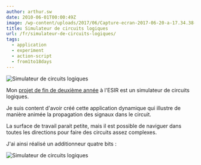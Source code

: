```yaml
---
author: arthur.sw
date: 2010-06-01T00:00:49Z
image: /wp-content/uploads/2017/06/Capture-ecran-2017-06-20-a-17.34.38-thumb.png
title: Simulateur de circuits logiques
url: /fr/simulateur-de-circuits-logiques/
tags:
  - application
  - experiment
  - action-script
  - from1to18days
---
```


![Simulateur de circuits logiques](/wp-content/uploads/2017/06/Capture-ecran-2017-06-20-a-17.34.38.png)

Mon [projet de fin de deuxième année](/old/LogicGateSimulator.html) à l'ESIR est un simulateur de circuits logiques.

Je suis content d'avoir créé cette application dynamique qui illustre de manière animée la propagation des signaux dans le circuit.

La surface de travail parait petite, mais il est possible de naviguer dans toutes les directions pour faire des circuits assez complexes.

J'ai ainsi réalisé un additionneur quatre bits :

![Simulateur de circuits logiques](/wp-content/uploads/2017/06/logic-gate-simulator.png)
